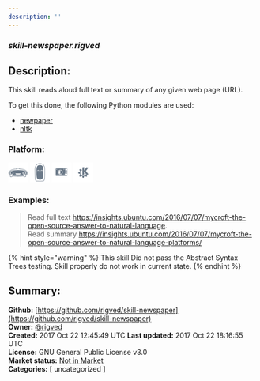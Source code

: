 ```yaml
---
description: ''
---
```


### _skill-newspaper.rigved_  
## Description:  
This skill reads aloud full text or summary of any given web page (URL).

To get this done, the following Python modules are used:

* [newpaper](https://github.com/codelucas/newspaper/)
* [nltk](https://github.com/nltk/nltk)  
  
  
### Platform:  
 ![Mark I](../.gitbook/assets/mark-1-icon.png)  ![Mark II](../.gitbook/assets/mark-2-icon.png)  ![Picroft](../.gitbook/assets/picroft-icon.png)  ![plasmoid](../.gitbook/assets/kde.png)   
### Examples:  
> Read full text https://insights.ubuntu.com/2016/07/07/mycroft-the-open-source-answer-to-natural-language.  
> Read summary https://insights.ubuntu.com/2016/07/07/mycroft-the-open-source-answer-to-natural-language-platforms/  
  
{% hint style="warning" %}
This skill Did not pass the Abstract Syntax Trees testing. Skill properly do not work in current state.
{% endhint %}
  
## Summary:  
**Github:** [https://github.com/rigved/skill-newspaper](https://github.com/rigved/skill-newspaper)  
**Owner:** [@rigved](https://github.com/rigved)  
**Created:** 2017 Oct 22 12:45:49 UTC  **Last updated:** 2017 Oct 22 18:16:55 UTC  
**License:** GNU General Public License v3.0  
**Market status:** [Not in Market](https://market.mycroft.ai/skill/)  
**Categories:** [ uncategorized ]   
